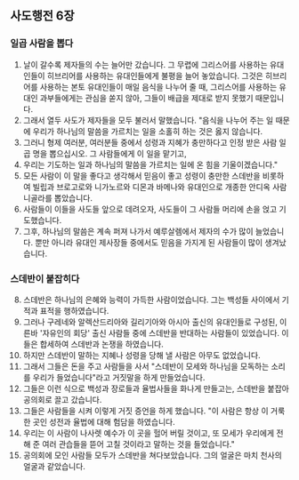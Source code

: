 ## 사도행전 6장

### 일곱 사람을 뽑다
1. 날이 갈수록 제자들의 수는 늘어만 갔습니다. 그 무렵에 그리스어를 사용하는 유대인들이 히브리어를 사용하는 유대인들에게 불평을 늘어 놓았습니다. 그것은 히브리어를 사용하는 본토 유대인들이 매일 음식을 나누어 줄 때, 그리스어를 사용하는 유대인 과부들에게는 관심을 쏟지 않아, 그들이 배급을 제대로 받지 못했기 때문입니다.
2. 그래서 열두 사도가 제자들을 모두 불러서 말했습니다. "음식을 나누어 주는 일 때문에 우리가 하나님의 말씀을 가르치는 일을 소홀히 하는 것은 옳지 않습니다.
3. 그러니 형제 여러분, 여러분들 중에서 성령과 지혜가 충만하다고 인정 받은 사람 일곱 명을 뽑으십시오. 그 사람들에게 이 일을 맡기고,
4. 우리는 기도하는 일과 하나님의 말씀을 가르치는 일에 온 힘을 기울이겠습니다."
5. 모든 사람이 이 말을 좋다고 생각해서 믿음이 좋고 성령이 충만한 스데반을 비롯하여 빌립과 브로고로와 니가노르와 디몬과 바메나와 유대인으로 개종한 안디옥 사람 니골라를 뽑았습니다.
6. 사람들이 이들을 사도들 앞으로 데려오자, 사도들이 그 사람들 머리에 손을 얹고 기도했습니다.
7. 그후, 하나님의 말씀은 계속 퍼져 나가서 예루살렘에서 제자의 수가 많이 늘었습니다. 뿐만 아니라 유대인 제사장들 중에서도 믿음을 가지게 된 사람들이 많이 생겨났습니다.
### 스데반이 붙잡히다
8. 스데반은 하나님의 은혜와 능력이 가득한 사람이었습니다. 그는 백성들 사이에서 기적과 표적을 행하였습니다.
9. 그러나 구레네와 알렉산드리아와 길리기아와 아시아 출신의 유대인들로 구성된, 이른바 '자유인의 회당' 출신 사람들 중에 스데반을 반대하는 사람들이 있었습니다. 이들은 합세하여 스데반과 논쟁을 하였습니다.
10. 하지만 스데반이 말하는 지혜나 성령을 당해 낼 사람은 아무도 없었습니다.
11. 그래서 그들은 돈을 주고 사람들을 사서 "스데반이 모세와 하나님을 모독하는 소리를 우리가 들었습니다"라고 거짓말을 하게 만들었습니다.
12. 그들은 이런 식으로 백성과 장로들과 율법사들을 화나게 만들고는, 스데반을 붙잡아 공의회로 끌고 갔습니다.
13. 그들은 사람들을 시켜 이렇게 거짓 증언을 하게 했습니다. "이 사람은 항상 이 거룩한 곳인 성전과 율법에 대해 험담을 하였습니다.
14. 우리는 이 사람이 나사렛 예수가 이 곳을 헐어 버릴 것이고, 또 모세가 우리에게 전해 준 여러 관습들을 뜯어 고칠 것이라고 말하는 것을 들었습니다."
15. 공의회에 모인 사람들 모두가 스데반을 쳐다보았습니다. 그의 얼굴은 마치 천사의 얼굴과 같았습니다.